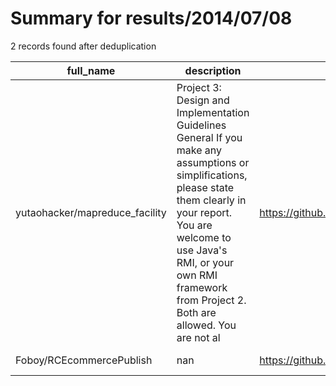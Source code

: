 
# Summary for results/2014/07/08
    
2 records found after deduplication

| full_name | description | html_url | matched_list | matched_count | pushed_at | size | stargazers_count | language | forks_count | vul_ids |
|--------------------------------|------------------------------------------------------------------------------------------------------------------------------------------------------------------------------------------------------------------------------------------------------------------|---------------------------------------------------|----------------|-----------------|---------------------------|--------|--------------------|------------|---------------|-----------|
| yutaohacker/mapreduce_facility | Project 3: Design and Implementation Guidelines General If you make any assumptions or simplifications, please state them clearly in your report. You are welcome to use Java's RMI, or your own RMI framework from Project 2. Both are allowed. You are not al | https://github.com/yutaohacker/mapreduce_facility | ['exploit'] | 1 | 2014-07-08 06:03:28+00:00 | 132 | 0 | nan | 0 | [] |
| Foboy/RCEcommercePublish | nan | https://github.com/Foboy/RCEcommercePublish | ['rce'] | 1 | 2014-07-08 10:07:21+00:00 | 49360 | 0 | JavaScript | 0 | [] |
